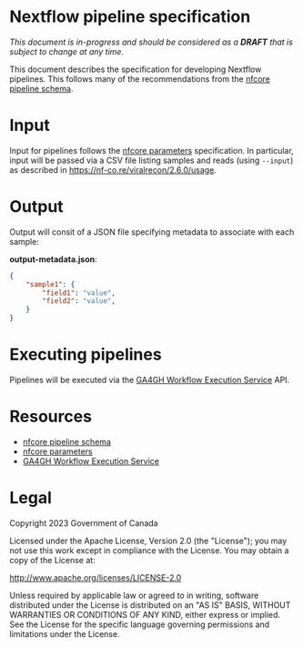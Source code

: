 # Nextflow pipeline specification

*This document is in-progress and should be considered as a **DRAFT** that is subject to change at any time.*

This document describes the specification for developing Nextflow pipelines. This follows many of the recommendations from the [nfcore pipeline schema][nfcore-pipeline-schema].

# Input

Input for pipelines follows the [nfcore parameters][nfcore-parameters] specification. In particular, input will be passed via a CSV file listing samples and reads (using `--input`) as described in <https://nf-co.re/viralrecon/2.6.0/usage>.

# Output

Output will consit of a JSON file specifying metadata to associate with each sample:

**output-metadata.json**:
```json
{
    "sample1": {
        "field1": "value",
        "field2": "value",
    }
}
```

# Executing pipelines

Pipelines will be executed via the [GA4GH Workflow Execution Service][ga4gh-wes] API.

# Resources

* [nfcore pipeline schema][nfcore-pipeline-schema]
* [nfcore parameters][nfcore-parameters]
* [GA4GH Workflow Execution Service][ga4gh-wes]

# Legal

Copyright 2023 Government of Canada

Licensed under the Apache License, Version 2.0 (the "License"); you may not use
this work except in compliance with the License. You may obtain a copy of the
License at:

http://www.apache.org/licenses/LICENSE-2.0

Unless required by applicable law or agreed to in writing, software distributed
under the License is distributed on an "AS IS" BASIS, WITHOUT WARRANTIES OR
CONDITIONS OF ANY KIND, either express or implied. See the License for the
specific language governing permissions and limitations under the License.

[nfcore-pipeline-schema]: https://nf-co.re/tools/#pipeline-schema
[nfcore-parameters]: https://nf-co.re/docs/contributing/guidelines/requirements/parameters
[ga4gh-wes]: https://ga4gh.github.io/workflow-execution-service-schemas/docs/
